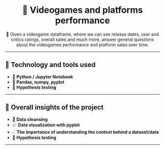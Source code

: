 <h1 align="center">🚀 Videogames and platforms performance</h1>

<p align="center">
  🌟 Given a videogame dataframe, where we can see release dates, user and critics ratings, overall sales and much more, answer general questions about the videogames performance and platform sales over time. <br>
</p>

---

## 🧰 Technology and tools used

<ul>
  <li>🐍 <b>Python / Jupyter Notebook </b></li>
  <li>🐼 <b>Pandas, numpy, pyplot</b></li>
  <li>💭 <b>Hypothesis testing</b></li>
</ul>

---

## 📝 Overall insights of the project

<ul>
  <li>🧽 <b>Data cleansing </b></li>
  <li>📈 <b>Data visualization with pyplot </b></li>
  <li>💡 <b>The importance of understanding the context behind a dataset/data</b></li>
  <li>💭 <b>Hypothesis testing</b></li>
</ul>

---